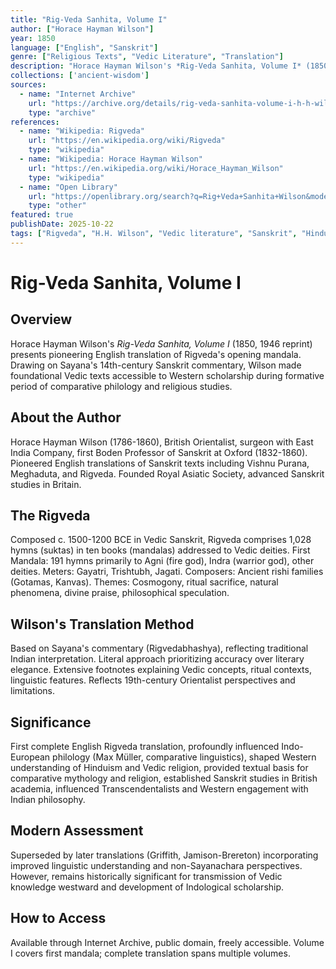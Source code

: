 ```yaml
---
title: "Rig-Veda Sanhita, Volume I"
author: ["Horace Hayman Wilson"]
year: 1850
language: ["English", "Sanskrit"]
genre: ["Religious Texts", "Vedic Literature", "Translation"]
description: "Horace Hayman Wilson's *Rig-Veda Sanhita, Volume I* (1850, 1946 reprint) presents pioneering English translation of Rigveda's opening mandala. Drawing on Sayana's 14th-century Sanskrit commentary, Wilson made foundational Vedic texts accessible to Western scholarship during formative period of comparative philology and religious studies."
collections: ['ancient-wisdom']
sources:
  - name: "Internet Archive"
    url: "https://archive.org/details/rig-veda-sanhita-volume-i-h-h-wilson"
    type: "archive"
references:
  - name: "Wikipedia: Rigveda"
    url: "https://en.wikipedia.org/wiki/Rigveda"
    type: "wikipedia"
  - name: "Wikipedia: Horace Hayman Wilson"
    url: "https://en.wikipedia.org/wiki/Horace_Hayman_Wilson"
    type: "wikipedia"
  - name: "Open Library"
    url: "https://openlibrary.org/search?q=Rig+Veda+Sanhita+Wilson&mode=everything"
    type: "other"
featured: true
publishDate: 2025-10-22
tags: ["Rigveda", "H.H. Wilson", "Vedic literature", "Sanskrit", "Hindu scriptures", "Translation", "Vedic religion", "Sayana", "Indology", "Ancient India", "Hymns", "Indo-European", "Boden Professor", "19th century scholarship", "Comparative religion"]
---
```


# Rig-Veda Sanhita, Volume I

## Overview

Horace Hayman Wilson's *Rig-Veda Sanhita, Volume I* (1850, 1946 reprint) presents pioneering English translation of Rigveda's opening mandala. Drawing on Sayana's 14th-century Sanskrit commentary, Wilson made foundational Vedic texts accessible to Western scholarship during formative period of comparative philology and religious studies.

## About the Author

Horace Hayman Wilson (1786-1860), British Orientalist, surgeon with East India Company, first Boden Professor of Sanskrit at Oxford (1832-1860). Pioneered English translations of Sanskrit texts including Vishnu Purana, Meghaduta, and Rigveda. Founded Royal Asiatic Society, advanced Sanskrit studies in Britain.

## The Rigveda

Composed c. 1500-1200 BCE in Vedic Sanskrit, Rigveda comprises 1,028 hymns (suktas) in ten books (mandalas) addressed to Vedic deities. First Mandala: 191 hymns primarily to Agni (fire god), Indra (warrior god), other deities. Meters: Gayatri, Trishtubh, Jagati. Composers: Ancient rishi families (Gotamas, Kanvas). Themes: Cosmogony, ritual sacrifice, natural phenomena, divine praise, philosophical speculation.

## Wilson's Translation Method

Based on Sayana's commentary (Rigvedabhashya), reflecting traditional Indian interpretation. Literal approach prioritizing accuracy over literary elegance. Extensive footnotes explaining Vedic concepts, ritual contexts, linguistic features. Reflects 19th-century Orientalist perspectives and limitations.

## Significance

First complete English Rigveda translation, profoundly influenced Indo-European philology (Max Müller, comparative linguistics), shaped Western understanding of Hinduism and Vedic religion, provided textual basis for comparative mythology and religion, established Sanskrit studies in British academia, influenced Transcendentalists and Western engagement with Indian philosophy.

## Modern Assessment

Superseded by later translations (Griffith, Jamison-Brereton) incorporating improved linguistic understanding and non-Sayanachara perspectives. However, remains historically significant for transmission of Vedic knowledge westward and development of Indological scholarship.

## How to Access

Available through Internet Archive, public domain, freely accessible. Volume I covers first mandala; complete translation spans multiple volumes.

